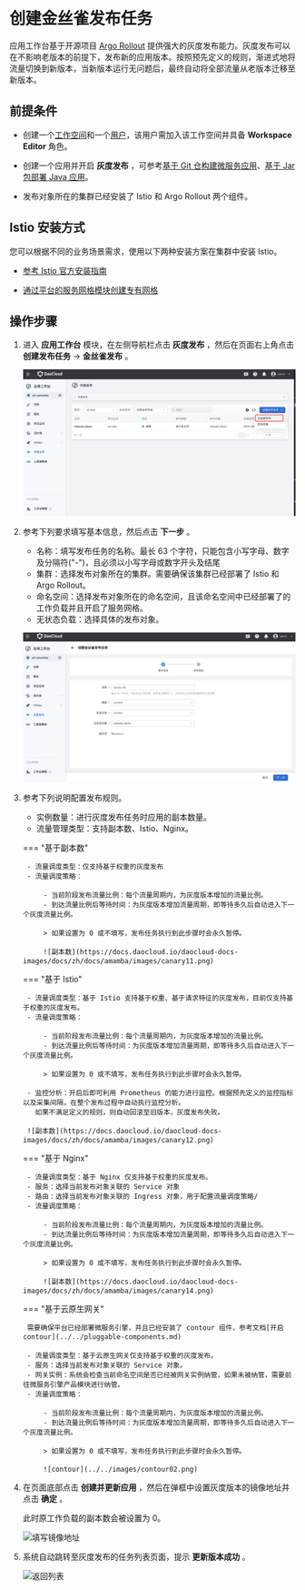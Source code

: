 # 创建金丝雀发布任务

应用工作台基于开源项目 [Argo Rollout](https://argoproj.github.io/argo-rollouts/) 提供强大的灰度发布能力。灰度发布可以在不影响老版本的前提下，发布新的应用版本。按照预先定义的规则，渐进式地将流量切换到新版本，当新版本运行无问题后，最终自动将全部流量从老版本迁移至新版本。

## 前提条件

- 创建一个[工作空间](../../../ghippo/user-guide/workspace/workspace.md)和一个[用户](../../../ghippo/user-guide/access-control/user.md)，该用户需加入该工作空间并具备 __Workspace Editor__ 角色。

- 创建一个应用并开启 __灰度发布__ ，可参考[基于 Git 仓构建微服务应用](../wizard/create-app-git.md)、[基于 Jar 包部署 Java 应用](../wizard/jar-java-app.md)。

- 发布对象所在的集群已经安装了 Istio 和 Argo Rollout 两个组件。

## Istio 安装方式

您可以根据不同的业务场景需求，使用以下两种安装方案在集群中安装 Istio。

- [参考 Istio 官方安装指南](https://istio.io/latest/zh/docs/setup/install/)

- [通过平台的服务网格模块创建专有网格](https://docs.daocloud.io/mspider/user-guide/service-mesh/#_1)

## 操作步骤

1. 进入 __应用工作台__ 模块，在左侧导航栏点击 __灰度发布__ ，然后在页面右上角点击 __创建发布任务__ -> __金丝雀发布__ 。

    ![进入创建页面](../../images/canary01.png)

2. 参考下列要求填写基本信息，然后点击 __下一步__ 。

    - 名称：填写发布任务的名称。最长 63 个字符，只能包含小写字母、数字及分隔符("-")，且必须以小写字母或数字开头及结尾
    - 集群：选择发布对象所在的集群。需要确保该集群已经部署了 Istio 和 Argo Rollout。
    - 命名空间：选择发布对象所在的命名空间，且该命名空间中已经部署了的工作负载并且开启了服务网格。
    - 无状态负载：选择具体的发布对象。

    ![基本信息](../../images/canary10.png)

3. 参考下列说明配置发布规则。

    - 实例数量：进行灰度发布任务时应用的副本数量。
    - 流量管理类型：支持副本数、Istio、Nginx。

    === "基于副本数"

        - 流量调度类型：仅支持基于权重的灰度发布
        - 流量调度策略：

            - 当前阶段发布流量比例：每个流量周期内，为灰度版本增加的流量比例。
            - 到达流量比例后等待时间：为灰度版本增加流量周期，即等待多久后自动进入下一个灰度流量比例。

            > 如果设置为 0 或不填写，发布任务执行到此步骤时会永久暂停。

            ![副本数](https://docs.daocloud.io/daocloud-docs-images/docs/zh/docs/amamba/images/canary11.png)

    === "基于 Istio"

        - 流量调度类型：基于 Istio 支持基于权重、基于请求特征的灰度发布，目前仅支持基于权重的灰度发布。
        - 流量调度策略：

            - 当前阶段发布流量比例：每个流量周期内，为灰度版本增加的流量比例。
            - 到达流量比例后等待时间：为灰度版本增加流量周期，即等待多久后自动进入下一个灰度流量比例。

            > 如果设置为 0 或不填写，发布任务执行到此步骤时会永久暂停。
        
        - 监控分析：开启后即可利用 Prometheus 的能力进行监控。根据预先定义的监控指标以及采集间隔，在整个发布过程中自动执行监控分析。
          如果不满足定义的规则，则自动回滚至旧版本，灰度发布失败。

        ![副本数](https://docs.daocloud.io/daocloud-docs-images/docs/zh/docs/amamba/images/canary12.png)

    === "基于 Nginx"

        - 流量调度类型：基于 Nginx 仅支持基于权重的灰度发布。
        - 服务：选择当前发布对象关联的 Service 对象
        - 路由：选择当前发布对象关联的 Ingress 对象，用于配置流量调度策略/
        - 流量调度策略：

            - 当前阶段发布流量比例：每个流量周期内，为灰度版本增加的流量比例。
            - 到达流量比例后等待时间：为灰度版本增加流量周期，即等待多久后自动进入下一个灰度流量比例。

            > 如果设置为 0 或不填写，发布任务执行到此步骤时会永久暂停。

            ![副本数](https://docs.daocloud.io/daocloud-docs-images/docs/zh/docs/amamba/images/canary14.png)

    === "基于云原生网关"

        需要确保平台已经部署微服务引擎，并且已经安装了 contour 组件，参考文档[开启 contour](../../pluggable-components.md)

        - 流量调度类型：基于云原生网关仅支持基于权重的灰度发布。
        - 服务：选择当前发布对象关联的 Service 对象。
        - 网关实例：系统会检查当前命名空间是否已经被网关实例纳管，如果未被纳管，需要前往微服务引擎产品模块进行纳管。
        - 流量调度策略：

            - 当前阶段发布流量比例：每个流量周期内，为灰度版本增加的流量比例。
            - 到达流量比例后等待时间：为灰度版本增加流量周期，即等待多久后自动进入下一个灰度流量比例。

            > 如果设置为 0 或不填写，发布任务执行到此步骤时会永久暂停。

            ![contour](../../images/contour02.png)

4. 在页面底部点击 __创建并更新应用__ ，然后在弹框中设置灰度版本的镜像地址并点击 __确定__ 。

    此时原工作负载的副本数会被设置为 0。

    ![填写镜像地址](https://docs.daocloud.io/daocloud-docs-images/docs/zh/docs/amamba/images/canary15.png)

5. 系统自动跳转至灰度发布的任务列表页面，提示 __更新版本成功__ 。

    ![返回列表](https://docs.daocloud.io/daocloud-docs-images/docs/zh/docs/amamba/images/canary16.png)
